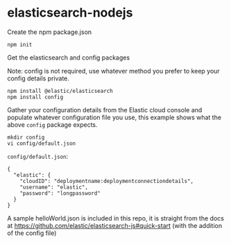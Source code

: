 # elasticsearch-nodejs

Create the npm package.json
```
npm init
```

Get the elasticsearch and config packages

Note: config is not required, use whatever method you prefer to keep your config details private.
```
npm install @elastic/elasticsearch
npm install config
```

Gather your configuration details from the Elastic cloud console and populate
whatever configuration file you use, this example shows what the above `config` package expects.

```
mkdir config
vi config/default.json
```

`config/default.json`:
```
{
  "elastic": {
    "cloudID": "deploymentname:deploymentconnectiondetails",
    "username": "elastic",
    "password": "longpassword"
  }
}
```

A sample helloWorld.json is included in this repo, it is straight from the docs at https://github.com/elastic/elasticsearch-js#quick-start (with the addition of the config file)
